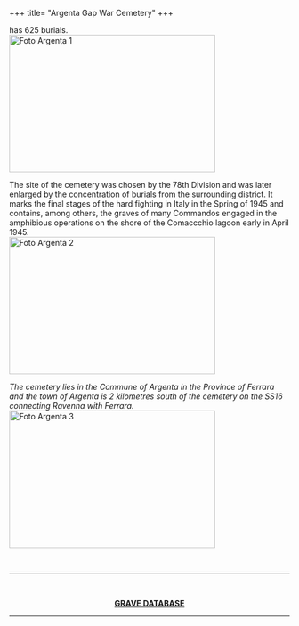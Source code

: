 +++
title= "Argenta Gap War Cemetery" 
+++

 has 625 burials. 
<br>
<img src="/images/files/Cimitero_Argenta1.jpg" alt="Foto Argenta 1" width="370" height="247"><br>

The site of the cemetery was chosen by the 78th Division and was later enlarged by the concentration of burials from the surrounding district. It marks the final stages of the hard fighting in Italy in the Spring of 1945 and contains, among others, the graves of many Commandos engaged in the amphibious operations on the shore of the Comaccchio lagoon early in April 1945.
<br>
<img src="/images/files/Cimitero_Argenta2.jpg" alt="Foto Argenta 2" width="370" height="247"><br>

<i>The cemetery lies in the Commune of Argenta in the Province of Ferrara and the town of Argenta is 2 kilometres south of the cemetery on the SS16 connecting Ravenna with Ferrara. </i><br>
<img src="/images/files/Cimitero_Argenta3.jpg" alt="Foto Argenta 3" width="370" height="247"><br>

<br><hr><br>
<center><b><a href="/images/files/argenta.pdf" > GRAVE DATABASE </a></b>
<br><hr><br>


